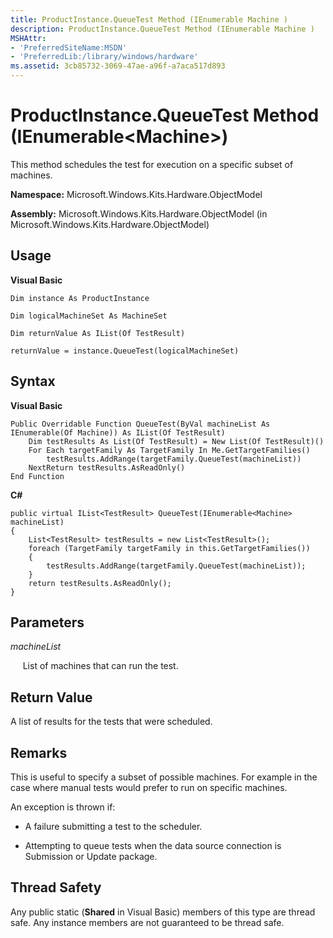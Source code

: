 ```yaml
---
title: ProductInstance.QueueTest Method (IEnumerable Machine )
description: ProductInstance.QueueTest Method (IEnumerable Machine )
MSHAttr:
- 'PreferredSiteName:MSDN'
- 'PreferredLib:/library/windows/hardware'
ms.assetid: 3cb85732-3069-47ae-a96f-a7aca517d893
---
```


# ProductInstance.QueueTest Method (IEnumerable&lt;Machine&gt;)


This method schedules the test for execution on a specific subset of machines.

**Namespace:** Microsoft.Windows.Kits.Hardware.ObjectModel

**Assembly:** Microsoft.Windows.Kits.Hardware.ObjectModel (in Microsoft.Windows.Kits.Hardware.ObjectModel)

## <span id="Usage"></span><span id="usage"></span><span id="USAGE"></span>Usage


**Visual Basic**

`Dim instance As ProductInstance`

`Dim logicalMachineSet As MachineSet`

`Dim returnValue As IList(Of TestResult)`

`returnValue = instance.QueueTest(logicalMachineSet)`

## <span id="Syntax"></span><span id="syntax"></span><span id="SYNTAX"></span>Syntax


**Visual Basic**

``` syntax
Public Overridable Function QueueTest(ByVal machineList As IEnumerable(Of Machine)) As IList(Of TestResult) 
    Dim testResults As List(Of TestResult) = New List(Of TestResult)()
    For Each targetFamily As TargetFamily In Me.GetTargetFamilies()
        testResults.AddRange(targetFamily.QueueTest(machineList))
    NextReturn testResults.AsReadOnly()
End Function
```

**C#**

``` syntax
public virtual IList<TestResult> QueueTest(IEnumerable<Machine> machineList)
{
    List<TestResult> testResults = new List<TestResult>();
    foreach (TargetFamily targetFamily in this.GetTargetFamilies())
    {
        testResults.AddRange(targetFamily.QueueTest(machineList));
    }
    return testResults.AsReadOnly();
}
```

## <span id="Parameters"></span><span id="parameters"></span><span id="PARAMETERS"></span>Parameters


*machineList*

     List of machines that can run the test.

## <span id="Return_Value"></span><span id="return_value"></span><span id="RETURN_VALUE"></span>Return Value


A list of results for the tests that were scheduled.

## <span id="Remarks"></span><span id="remarks"></span><span id="REMARKS"></span>Remarks


This is useful to specify a subset of possible machines. For example in the case where manual tests would prefer to run on specific machines.

An exception is thrown if:

-   A failure submitting a test to the scheduler.

-   Attempting to queue tests when the data source connection is Submission or Update package.

## <span id="Thread_Safety"></span><span id="thread_safety"></span><span id="THREAD_SAFETY"></span>Thread Safety


Any public static (**Shared** in Visual Basic) members of this type are thread safe. Any instance members are not guaranteed to be thread safe.

 

 






